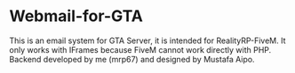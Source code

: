 # Webmail-for-GTA
This is an email system for GTA Server, it is intended for RealityRP-FiveM. 
It only works with IFrames because FiveM cannot work directly with PHP. 
Backend developed by me (mrp67) and designed by Mustafa Aipo.
